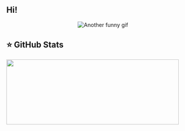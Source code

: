 ## Hi!

<p align="center">
<img src="https://i.gifer.com/72uG.gif" alt="Another funny gif"/>
</p>

## ⭐ GitHub Stats
<a href="https://github.com/gubanovpm/github-readme-stats">
  <img width=450 height=170 align="center" src="https://github-readme-stats.vercel.app/api?username=gubanovpm&theme=midnight-purple&show_icons=true&bg_color=0D1117&hide_border=true" />
</a>
